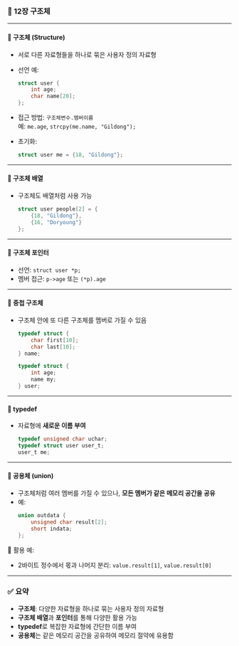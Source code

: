 ### 📘 12장 구조체

---

#### 🔹 구조체 (Structure)
- 서로 다른 자료형들을 하나로 묶은 사용자 정의 자료형
- 선언 예:
  ```c
  struct user {
      int age;
      char name[20];
  };
  ```
- 접근 방법: `구조체변수.멤버이름`  
  예: `me.age`, `strcpy(me.name, "Gildong");`

- 초기화:
  ```c
  struct user me = {18, "Gildong"};
  ```

---

#### 🔹 구조체 배열
- 구조체도 배열처럼 사용 가능
  ```c
  struct user people[2] = {
      {18, "Gildong"},
      {16, "Doryoung"}
  };
  ```

---

#### 🔹 구조체 포인터
- 선언: `struct user *p;`
- 멤버 접근: `p->age` 또는 `(*p).age`

---

#### 🔹 중첩 구조체
- 구조체 안에 또 다른 구조체를 멤버로 가질 수 있음
  ```c
  typedef struct {
      char first[10];
      char last[10];
  } name;

  typedef struct {
      int age;
      name my;
  } user;
  ```

---

#### 🔹 typedef
- 자료형에 **새로운 이름 부여**
  ```c
  typedef unsigned char uchar;
  typedef struct user user_t;
  user_t me;
  ```

---

#### 🔹 공용체 (union)
- 구조체처럼 여러 멤버를 가질 수 있으나, **모든 멤버가 같은 메모리 공간을 공유**
- 예:
  ```c
  union outdata {
      unsigned char result[2];
      short indata;
  };
  ```

🧪 활용 예:
- 2바이트 정수에서 몫과 나머지 분리: `value.result[1]`, `value.result[0]`

---

### ✅ 요약
- **구조체**: 다양한 자료형을 하나로 묶는 사용자 정의 자료형
- **구조체 배열**과 **포인터**를 통해 다양한 활용 가능
- **typedef**로 복잡한 자료형에 간단한 이름 부여
- **공용체**는 같은 메모리 공간을 공유하여 메모리 절약에 유용함
